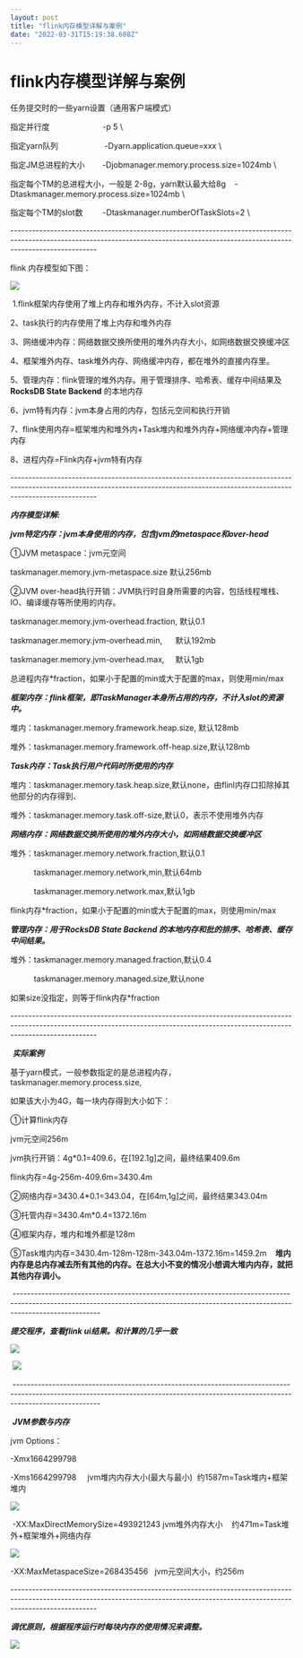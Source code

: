 ```yaml
---
layout: post
title: "flink内存模型详解与案例"
date: "2022-03-31T15:19:38.608Z"
---
```

flink内存模型详解与案例
==============

任务提交时的一些yarn设置（通用客户端模式）

指定并行度                        -p 5 \\ 

指定yarn队列                     -Dyarn.application.queue=xxx \\

指定JM总进程的大小        -Djobmanager.memory.process.size=1024mb \\

指定每个TM的总进程大小，一般是 2-8g，yarn默认最大给8g    -Dtaskmanager.memory.process.size=1024mb \\   

指定每个TM的slot数         -Dtaskmanager.numberOfTaskSlots=2 \\

\------------------------------------------------------------------------------------------------------------------------------------------------------------------------------------

flink 内存模型如下图：

![](https://img2022.cnblogs.com/blog/2254258/202203/2254258-20220331192114270-1344752912.png)

 1.flink框架内存使用了堆上内存和堆外内存，不计入slot资源

2、task执行的内存使用了堆上内存和堆外内存

3、网络缓冲内存：网络数据交换所使用的堆外内存大小，如网络数据交换缓冲区

4、框架堆外内存、task堆外内存、网络缓冲内存，都在堆外的直接内存里。

5、管理内存：flink管理的堆外内存。用于管理排序、哈希表、缓存中间结果及**RocksDB State Backend** 的本地内存

6、jvm特有内存：jvm本身占用的内存，包括元空间和执行开销

7、flink使用内存=框架堆内和堆外内+Task堆内和堆外内存+网络缓冲内存+管理内存

8、进程内存=Flink内存+jvm特有内存

\------------------------------------------------------------------------------------------------------------------------------------------------------------------------------------

_**内存模型详解:**_

_**jvm特定内存：jvm本身使用的内存，包含jvm的metaspace和over-head**_

①JVM metaspace：jvm元空间

taskmanager.memory.jvm-metaspace.size 默认256mb

②JVM over-head执行开销：JVM执行时自身所需要的内容，包括线程堆栈、IO、编译缓存等所使用的内存。

taskmanager.memory.jvm-overhead.fraction, 默认0.1

taskmanager.memory.jvm-overhead.min,      默认192mb

taskmanager.memory.jvm-overhead.max,     默认1gb

总进程内存\*fraction，如果小于配置的min或大于配置的max，则使用min/max

_**框架内存：flink框架，即TaskManager本身所占用的内存，不计入slot的资源中。**_

堆内：taskmanager.memory.framework.heap.size, 默认128mb

堆外：taskmanager.memory.framework.off-heap.size,默认128mb

_**Task内存：Task执行用户代码时所使用的内存**_

堆内：taskmanager.memory.task.heap.size,默认none，由flinl内存口扣除掉其他部分的内存得到、

堆外：taskmanager.memory.task.off-size,默认0，表示不使用堆外内存

**_网络内存：网络数据交换所使用的堆外内存大小，如网络数据交换缓冲区_** 

堆外：taskmanager.memory.network.fraction,默认0.1

　　　taskmanager.memory.network,min,默认64mb

　　　taskmanager.memory.network.max,默认1gb

flink内存\*fraction，如果小于配置的min或大于配置的max，则使用min/max

**_管理内存：用于RocksDB State Backend 的本地内存和批的排序、哈希表、缓存中间结果。_**

堆外：taskmanager.memory.managed.fraction,默认0.4

　　　taskmanager.memory.managed.size,默认none

如果size没指定，则等于flink内存\*fraction

\------------------------------------------------------------------------------------------------------------------------------------------------------------------------------------

 _**实际案例**_

基于yarn模式，一般参数指定的是总进程内存，taskmanager.memory.process.size,

如果该大小为4G，每一块内存得到大小如下：

①计算flink内存

jvm元空间256m

jvm执行开销：4g\*0.1=409.6，在\[192.1g\]之间，最终结果409.6m

flink内存=4g-256m-409.6m=3430.4m

②网络内存=3430.4\*0.1=343.04，在\[64m,1g\]之间，最终结果343.04m

③托管内存=3430.4m\*0.4=1372.16m

④框架内存，堆内和堆外都是128m

⑤Task堆内内存=3430.4m-128m-128m-343.04m-1372.16m=1459.2m    **堆内内存是总内存减去所有其他的内存。在总大小不变的情况小想调大堆内内存，就把其他内存调小。**

 ------------------------------------------------------------------------------------------------------------------------------------------------------------------------------------

_**提交程序，查看flink ui结果。和计算的几乎一致**_

![](https://img2022.cnblogs.com/blog/2254258/202203/2254258-20220331201608359-294661223.png)

 ![](https://img2022.cnblogs.com/blog/2254258/202203/2254258-20220331201841160-712751549.png)

 ------------------------------------------------------------------------------------------------------------------------------------------------------------------------------------

 _**JVM参数与内存**_

jvm Options：

\-Xmx1664299798     

\-Xms1664299798     jvm堆内内存大小(最大与最小)  约1587m=Task堆内+框架堆内

![](https://img2022.cnblogs.com/blog/2254258/202203/2254258-20220331202629221-253120602.png)

 -XX:MaxDirectMemorySize=493921243 jvm堆外内存大小    约471m=Task堆外+框架堆外+网络内存

![](https://img2022.cnblogs.com/blog/2254258/202203/2254258-20220331202837945-967144790.png)

\-XX:MaxMetaspaceSize=268435456   jvm元空间大小，约256m 

\------------------------------------------------------------------------------------------------------------------------------------------------------------------------------------

_**调优原则，根据程序运行时每块内存的使用情况来调整。**_

![](https://img2022.cnblogs.com/blog/2254258/202203/2254258-20220331203254741-1459531204.png)
